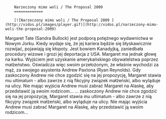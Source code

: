 
        Narzeczony mimo woli / The Proposal 2009 
        =============
        
        [![Narzeczony mimo woli / The Proposal 2009 ](http://vidos.pl/images/player.gif)](http://vidos.pl/narzeczony-mimo-woli-the-proposal-2009)
        
        
 Margaret Tate (Sandra Bullock) jest podporą potężnego wydawnictwa w Nowym Jorku. Kiedy wydaje się, że jej kariera będzie się błyskawicznie rozwijać, pojawiają się kłopoty. Jest bowiem Kanadyjką, zaniedbała procedury wizowe i grozi jej deportacja z USA. Margaret ma jednak głowę na karku. Wyjściem jest uzyskanie amerykańskiego obywatelstwa poprzez małżeństwo. Oświadcza więc swoim przełożonym, że właśnie wychodzi za mąż, za swojego asystenta Andrew Paxtona (Ryan Reynolds). Gdy zaskoczony Andrew nie chce zgodzić się na jej propozycję, Margaret stawia mu ultimatum - albo zawrze z nią fikcyjny związek małżeński, albo wyląduje na ulicy. Nie mając wyjścia Andrew musi zabrać Margaret na Alaskę, aby przedstawić ją swoim rodzicom...  ... zaskoczony Andrew nie chce zgodzić się na jej propozycję, Margaret stawia mu ultimatum - albo zawrze z nią fikcyjny związek małżeński, albo wyląduje na ulicy. Nie mając wyjścia Andrew musi zabrać Margaret na Alaskę, aby przedstawić ją swoim rodzicom...
    